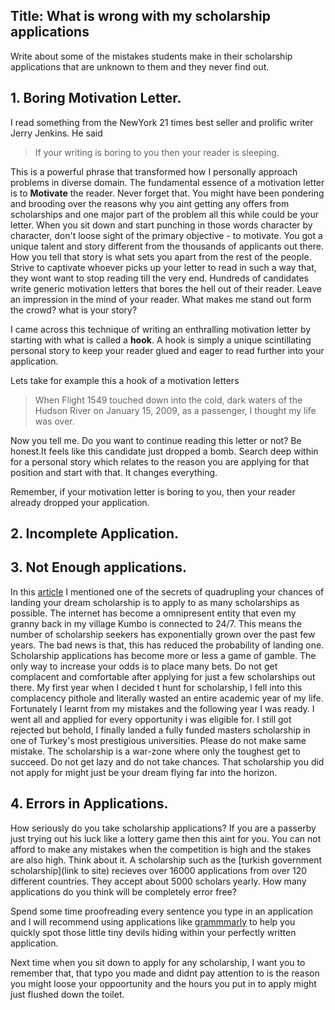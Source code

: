 ## Title: What is wrong with my scholarship applications

Write about some of the mistakes students make in their scholarship applications that are unknown to them and they never find out.

## 1. Boring Motivation Letter.

I read something from the NewYork 21 times best seller and prolific writer Jerry Jenkins. He said
> If your writing is boring to you then your reader is sleeping.

This is a powerful phrase that transformed how I personally approach problems in diverse domain. The fundamental essence of a motivation letter is to **Motivate** the reader. Never forget that. You might have been pondering and brooding over the reasons why you aint getting any offers from scholarships and one major part of the problem all this while could be your letter.
When you sit down and start punching in those words character by character, don't loose sight of the primary objective - to motivate. You got a unique talent and story different from the thousands of applicants out there. How you tell that story is what sets you apart from the rest of the people. Strive to captivate whoever picks up your letter to read in such a way that, they wont want to stop reading till the very end. Hundreds of candidates write generic motivation letters that bores the hell out of their reader. Leave an impression in the mind of your reader. What makes me stand out form the crowd? what is your story?

I came across this technique of writing an enthralling motivation letter by starting with what is called a **hook**. A hook is simply a unique scintillating personal story to keep your reader glued and eager to read further into your application.

Lets take for example this a hook of a motivation letters
> When Flight 1549 touched down into the cold, dark waters of the Hudson River on January 15, 2009, as a passenger, I thought my life was over.

Now you tell me. Do you want to continue reading this letter or not? Be honest.It feels like this candidate just dropped a bomb. Search deep within for a personal story which relates to the reason you are applying for that position and start with that. It changes everything.

Remember, if your motivation letter is boring to you, then your reader already dropped your application.

## 2. Incomplete Application.


## 3. Not Enough applications.


In this [article](https://beltus.github.io/vision/blog/quadruple-chances/) I mentioned one of the secrets of quadrupling your chances of landing your dream scholarship is to apply to as many scholarships as possible. The internet has become a omnipresent entity that even my granny back in my village Kumbo is connected to 24/7. This means the number of scholarship seekers has exponentially grown over the past few years. The bad news is that, this has reduced the probability of landing one. Scholarship applications has become more or less a game of gamble. The only way to increase your odds is to place many bets. Do not get complacent and comfortable after applying for just a few scholarships out there. My first year when I decided t hunt for scholarship, I fell into this complacency pithole and literally wasted an entire academic year of my life. Fortunately  I learnt from my mistakes and the following year I was ready. I went all and applied for every opportunity i was eligible for. I still got rejected but behold, I finally landed a fully funded masters scholarship in one of Turkey's most prestigious universities. Please do not make same mistake. The scholarship is a war-zone where only the toughest get to succeed. Do not get lazy and do not take chances. That scholarship you did not apply for might just be your dream flying far into the horizon.

## 4. Errors in Applications.

How seriously do you take scholarship applications? If you are a passerby just trying out his luck like a lottery game then this aint for you. You can not afford to make any mistakes when the competition is high  and the stakes are also high. Think about it. A scholarship such as the [turkish government scholarship](link to site) recieves over 16000 applications from over 120 different countries. They accept about 5000 scholars yearly. How many applications do you think will be completely error free?

Spend some time proofreading every sentence you type in an application and I will recommend using applications like [grammmarly](lin) to help you quickly spot those little tiny devils hiding within your perfectly written application.

Next time when you sit down to apply for any scholarship, I want you to remember that, that typo you made and didnt pay attention to is the reason you might loose your oppoortunity and the hours you put in to apply might just flushed down the toilet.
